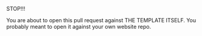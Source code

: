 STOP!!!
 
You are about to open this pull request against THE TEMPLATE ITSELF. You probably meant to open it against your own website repo.
